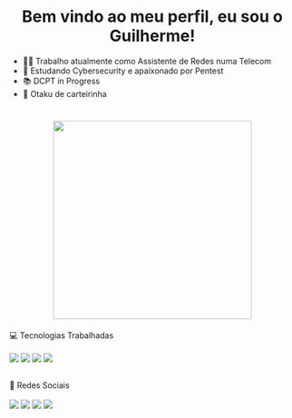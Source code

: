 <h1 align='center'> Bem vindo ao meu perfil, eu sou o Guilherme!</h1>

- 👨‍💻 Trabalho atualmente como Assistente de Redes numa Telecom
- 📖 Estudando Cybersecurity e apaixonado por Pentest
- 📚 DCPT in Progress
- 🧙 Otaku de carteirinha

<h1 align='center'>
  <a href="#"><img src="https://github-readme-stats.vercel.app/api?username=merlingeasy&show_icons=true&count_private=true&theme=radical" width="350"></a>
</h1>

<p>
  💻 Tecnologias Trabalhadas<br/><br/> 
  <img src="https://img.shields.io/badge/Kali_Linux-557C94?style=for-the-badge&logo=kali-linux&logoColor=white" />
  <img src="https://img.shields.io/badge/VirtualBox-21416b?style=for-the-badge&logo=VirtualBox&logoColor=white" />
  <img src="https://img.shields.io/badge/Python-FFD43B?style=for-the-badge&logo=python&logoColor=blue" />
   <img src="https://img.shields.io/badge/C-00599C?style=for-the-badge&logo=c&logoColor=white" />  
</p>

##

<div> 
  📱 Redes Sociais<br/><br/> 
  <a href="https://www.instagram.com/guirz_xd/" target="_blank"><img src="https://img.shields.io/badge/-Instagram-%23E4405F?style=for-the-badge&logo=instagram&logoColor=white" target="_blank"></a>
  <a href = "mailto:merlingeasy@gmail.com"><img src="https://img.shields.io/badge/-Gmail-%23333?style=for-the-badge&logo=gmail&logoColor=white" target="_blank"></a>
  <a href="https://www.linkedin.com/in/guilherme-paes-hor%C3%A1cio-0a23a7203/" target="_blank"><img src="https://img.shields.io/badge/-LinkedIn-%230077B5?style=for-the-badge&logo=linkedin&logoColor=white" target="_blank"></a> 
   <a href="https://anilist.co/user/Guirz/" target="_blank"><img src="https://img.shields.io/badge/AniList-02A9FF?style=for-the-badge&logo=AniList&logoColor=white"></a> 
  
</div>
